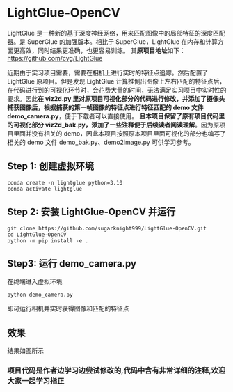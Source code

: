 # LightGlue-OpenCV 
LightGlue 是一种新的基于深度神经网络，用来匹配图像中的局部特征的深度匹配器。是 SuperGlue 的加强版本。相比于 SuperGlue，LightGlue 在内存和计算方面更高效，同时结果更准确，也更容易训练。
其**原项目地址**如下：
https://github.com/cvg/LightGlue

近期由于实习项目需要，需要在相机上进行实时的特征点追踪。然后配置了LightGlue 原项目。但是发现 LightGlue 计算推倒出图像上左右匹配的特征点后，在代码进行到的可视化环节时，会花费大量的时间，无法满足实习项目中实时性的要求。因此**在 viz2d.py 里对原项目可视化部分的代码进行修改，并添加了摄像头捕获图像后，根据捕获的第一帧图像的特征点进行特征匹配的 demo 文件 demo_camera.py**，便于下载者可以直接使用。
**且本项目保留了原有项目代码里的可视化部分 viz2d_bak.py，添加了一些注释便于后续读者阅读理解**。因为原项目里面并没有相关的 demo，因此本项目按照原本项目里面可视化的部分也编写了相关的 demo 文件 demo_bak.py、demo2image.py 可供学习参考。

## Step 1: 创建虚拟环境
```
conda create -n lightglue python=3.10
conda activate lightglue
```

## Step 2: 安装 LightGlue-OpenCV  并运行
```
git clone https://github.com/sugarknight999/LightGlue-OpenCV.git
cd LightGlue-OpenCV
python -m pip install -e .
```
## Step3: 运行 demo_camera.py
在终端进入虚拟环境
```
python demo_camera.py
```
即可运行相机并实时获得图像和匹配的特征点

## 效果
结果如图所示

### 项目代码是作者边学习边尝试修改的,代码中含有非常详细的注释,欢迎大家一起学习指正



